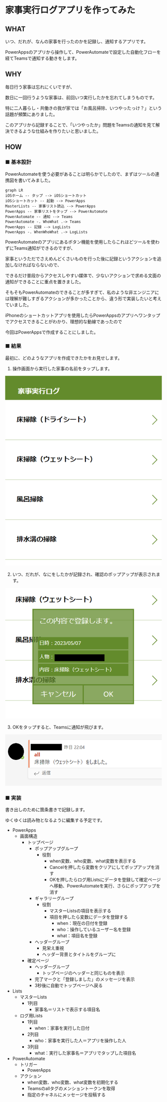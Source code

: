 # 家事実行ログアプリを作ってみた
## WHAT
いつ、だれが、なんの家事を行ったのかを記録し、通知するアプリです。

PowerAppsのアプリから操作して、PowerAutomateで設定した自動化フローを経てTeamsで通知する動きをします。


## WHY
毎日行う家事は忘れにくいですが、

数日に一回行うような家事は、前回いつ実行したかを忘れてしまうものです。

特に二人暮らし・共働きの我が家では「お風呂掃除、いつやったっけ？」という話題が頻繁にありました。

このアプリから記録することで、「いつやったか」問題をTeamsの通知を見て解決できるような仕組みを作りたいと思いました。


## HOW
### ■ 基本設計

PowerAutomateを使う必要があることは明らかでしたので、まずはツールの連携図を書いてみました。

```mermaid
graph LR
iOSホーム -- タップ --> iOSショートカット
iOSショートカット -- 起動 --> PowerApps
MasterLists -- 家事リスト読込 --> PowerApps
PowerApps -- 家事リストをタップ --> PowerAutomate
PowerAutomate -- 通知 --> Teams
PowerAutomate -. WhoWhat .-> Teams
PowerApps -- 記録 --> LogLists
PowerApps -. WhenWhoWhat .-> LogLists
```

PowerAutomateのアプリにあるボタン機能を使用したらこれほどツールを使わずにTeams通知ができるのですが、

家事というただでさえめんどくさいものを行った後に記録というアクションを追加しなければならないので、

できるだけ普段からアクセスしやすい媒体で、少ないアクションで求める文面の通知ができることに重点を置きました。

そもそもPowerAutomateのできることが多すぎて、私のような非エンジニアには理解が難しすぎるアクションが多かったことから、違う形で実装したいと考えていました。

iPhoneのショートカットアプリを使用したらPowerAppsのアプリへワンタップでアクセスできることがわかり、理想的な動線であったので

今回はPowerAppsで作成することにしました。


### ■ 結果
最初に、どのようなアプリを作成できたかをお見せします。

1. 操作画面から実行した家事の名前をタップします。

![](img/2023-05-07-14-28-03.png)

2. いつ、だれが、なにをしたかが記録され、確認のポップアップが表示されます。

![](img/2023-05-07-14-35-50.png)

3. OKをタップすると、Teamsに通知が飛びます。

![](img/2023-05-07-14-32-31.png)

### ■ 実装
書き出しのために箇条書きで記録します。

ゆくゆくは読み物となるように編集する予定です。

* PowerApps
  * 画面構造
    * トップページ
      * ポップアップグループ
        * 役割
          * when変数、who変数、what変数を表示する
          * Cancelを押したら変数をクリアにしてポップアップを消す
          * OKを押したらログ用Listsにデータを登録して確定ページへ移動、PowerAutomateを実行、さらにポップアップを消す
      * ギャラリーグループ
        * 役割
          * マスターListsの項目を表示する
          * 項目を押したら変数にデータを登録する
            * when：現在の日付を登録
            * who：操作しているユーザー名を登録
            * what：項目名を登録
      * ヘッダーグループ
        * 見栄え重視
        * ヘッダー背景とタイトルをグループに
    * 確定ページ
      * ヘッダーグループ
        * トップページのヘッダーと同じものを表示
      * 完了マークと「登録しました」のメッセージを表示
      * 3秒後に自動でトップページへ戻る
* Lists
  * マスターLists
    * 1列目
      * 家事名＝リストで表示する項目名
  * ログ用Lists
    * 1列目
      * when：家事を実行した日付
    * 2列目
      * who：家事を実行した人＝アプリを操作した人
    * 3列目
      * what：実行した家事名＝アプリでタップした項目名
* PowerAutomate
  * トリガー
    * PowerApps
  * アクション
    * when変数、who変数、what変数を初期化する
    * Teamsのallタグのメンショントークンを取得
    * 指定のチャネルにメッセージを投稿する


